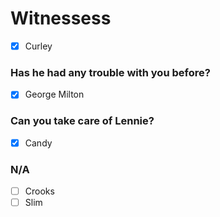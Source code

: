 # Witnessess
- [x] Curley 
### Has he had any trouble with you before?
- [x] George Milton 
### Can you take care of Lennie?
- [x] Candy
### N/A
- [ ] Crooks
- [ ] Slim
